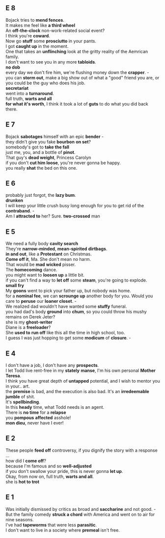 ## E 8 

Bojack tries to **mend fences**.  
It makes me feel like **a third wheel**  
An **off-the-clock** non-work-related social event?  
I think you're **coward**.  
Now go **stuff** some **prosciutto** in your pants.  
I got **caught up** in the moment.  
One that takes an **unflinching** look at the gritty reality of the Aemrican family.  
I don't want to see you in any more **tabloids**.  
**no dob**  
every day we don't fire him, we're flushing money down the **crapper**. -  
you can **storm out**, make a big show out of what a "good" friend you are, or you could be the guy who does his job.  
**secretariat**  
went into a **turnaround**.  
full truth, **warts and all**  
**for what it's  worth**, I think it took a lot of **guts** to do what you did back there.  


## E 7 
Bojack **sabotages** himself with an epic **bender** -  
they didn't give you fake **bourbon** **on set**?  
somebody's got to **take the fall**  
just me, you, and a bottle of **pinot**.  
That guy's **dead weight**, Princess Carolyn  
if you don't **cut him loose**, you're never gonna be happy.  
you really **shat** the bed on this one.  


## E 6 
probably just forgot, the **lazy bum**.  
**drunken**  
I will keep your little crush busy long enough for you to get rid of the **contraband**. -  
Am I **attracted to** her? Sure. 
**two-crossed** man  

## E 5
We need a fully body **cavity search**  
They're **narrow-minded**, **mean-spirited** **dirtbags**.  
**in and out**, like a **Protestant** on Christmas.  
**Come off it**, Ma. She don't mean no harm.  
That would be **mad** **wicked** pisser.  
The **homecoming** dance.  
you might want to **loosen up** a little bit.  
if you can't find a way to **let off** some **steam**, you're going to explode.  
**small fry**  
My **goons** went to pick your father up, but nobody was home.  
for a **nominal fee**, we can **scrounge up** another body for you. Would you care to **peruse** our **loaner closet**. -    
We realized dad wouldn't have wanted some **stuffy** funeral.  
you had dad's body **ground** into **chum**, so you could throw his mushy remains on Derek Jeter?  
she is my **ghost-writer**  
Diane is a **freeloader**?  
She **used to** **run off** like this all the time in high school, too.  
I guess I was just hopping to get some **modicum** of **closure**. -  


## E 4 
I don't have a job, I don't have any **prospects**.  
I let Todd live rent-free in my **stately** **manse**, I'm his own personal **Mother Teresa**.  
I think you have great depth of **untapped** potential, and I wish to mentor you in your..  art.  
the **premise** is bad, and the execution is also bad. It's an **irredeemable** **jumble** of shit.  
It's **spellbinding**.  
In this **heady** time, what Todd needs is an agent.  
There is **no time** for a **relapse**  
you **pompous** **affected** asshole!  
**mon dieu**, never have I ever!  

## E 2 
These people **feed off** controversy, if you dignify the story with a response ...   
how did I **come off**?  
because I'm famous and so **well-adjusted**  
if you don't swallow your pride, this is never gonna **let up**.  
Okay, from now on, full truth, **warts and all**.  
she is **hot to trot**  


## E 1 

Was initially dismissed by critics as broad and **saccharine** and not good. -   
But the family comedy **struck a chord** with America and went on to air for nine seasons.  
I've had **tapeworms** that were less **parasitic**.  
I don't want to live in a society where **premeal** isn't free.  
  


